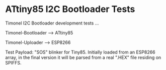 ATtiny85 I2C Bootloader Tests
=============================
Timonel I2C Bootloader development tests ...

Timonel-Bootloader --> ATtiny85

Timonel-Uploader   --> ESP8266

Test Payload: "SOS" blinker for Tiny85. Initially loaded from an ESP8266 array, in the final version it will be parsed from a real ".HEX" file residing on SPIFFS.
